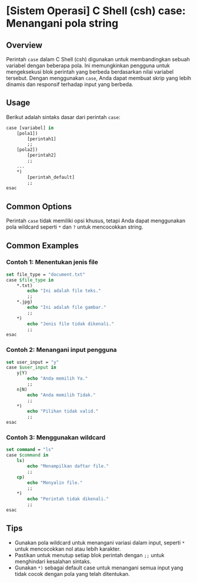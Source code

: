 # [Sistem Operasi] C Shell (csh) case: Menangani pola string

## Overview
Perintah `case` dalam C Shell (csh) digunakan untuk membandingkan sebuah variabel dengan beberapa pola. Ini memungkinkan pengguna untuk mengeksekusi blok perintah yang berbeda berdasarkan nilai variabel tersebut. Dengan menggunakan `case`, Anda dapat membuat skrip yang lebih dinamis dan responsif terhadap input yang berbeda.

## Usage
Berikut adalah sintaks dasar dari perintah `case`:

```csh
case [variabel] in
    [pola1]) 
        [perintah1]
        ;;
    [pola2]) 
        [perintah2]
        ;;
    ...
    *) 
        [perintah_default]
        ;;
esac
```

## Common Options
Perintah `case` tidak memiliki opsi khusus, tetapi Anda dapat menggunakan pola wildcard seperti `*` dan `?` untuk mencocokkan string.

## Common Examples

### Contoh 1: Menentukan jenis file
```csh
set file_type = "document.txt"
case $file_type in
    *.txt) 
        echo "Ini adalah file teks."
        ;;
    *.jpg) 
        echo "Ini adalah file gambar."
        ;;
    *) 
        echo "Jenis file tidak dikenali."
        ;;
esac
```

### Contoh 2: Menangani input pengguna
```csh
set user_input = "y"
case $user_input in
    y|Y) 
        echo "Anda memilih Ya."
        ;;
    n|N) 
        echo "Anda memilih Tidak."
        ;;
    *) 
        echo "Pilihan tidak valid."
        ;;
esac
```

### Contoh 3: Menggunakan wildcard
```csh
set command = "ls"
case $command in
    ls) 
        echo "Menampilkan daftar file."
        ;;
    cp) 
        echo "Menyalin file."
        ;;
    *) 
        echo "Perintah tidak dikenali."
        ;;
esac
```

## Tips
- Gunakan pola wildcard untuk menangani variasi dalam input, seperti `*` untuk mencocokkan nol atau lebih karakter.
- Pastikan untuk menutup setiap blok perintah dengan `;;` untuk menghindari kesalahan sintaks.
- Gunakan `*)` sebagai default case untuk menangani semua input yang tidak cocok dengan pola yang telah ditentukan.